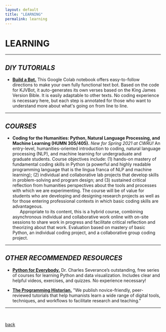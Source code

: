 ```yaml
---
layout: default
title: "LEARNING"
permalink: learning
---  
```


# LEARNING #  

---  

## *DIY TUTORIALS* ##

  + **[Build a Bot.](https://colab.research.google.com/drive/18f0pvnrb7I7IAYu1soWRBi4RiwLbW5Iy?usp=sharing)** This Google Colab notebook offers easy-to-follow directions to make your own fully functional text bot. Based on the code for KJVBot, it auto-generates its own verses based on the King James Version Bible. It is easily adaptable to other texts. No coding experience is necessary here, but each step is annotated for those who want to understand more about what's going on from line to line.

---
## *COURSES* ##

  + **Coding for the Humanities: Python, Natural Language Processing, and Machine Learning (HUMN 305/405).** *New for Spring 2021 at CWRU!* An entry-level, humanities-oriented introduction to coding, natural language processing (NLP), and machine learning for undergraduate and graduate students. Course objectives include: (1) hands-on mastery of fundamental coding skills in Python (a powerful and highly readable programming language that is the lingua franca of NLP and machine learning); (2) individual and collaborative lab projects that develop skills in problem-solving and program design; and (3) sustained critical reflection from humanities perspectives about the tools and processes with which we are experimenting. The course will be of value for students who are developing and designing research projects as well as for those entering professional contexts in which basic coding skills are advantageous.  
&nbsp; &nbsp; &nbsp; Appropriate to its content, this is a hybrid course, combining asynchronous individual and collaborative work online with on-site sessions to share work in progress and facilitate critical reflection and theorizing about that work. Evaluation based on mastery of basic Python, an individual coding project, and a collaborative group coding project.

---


## *OTHER RECOMMENDED RESOURCES* ##

  + **[Python for Everybody.](https://www.py4e.com/)** Dr. Charles Severance’s outstanding, free series of courses for learning Python and data visualization. Includes clear and helpful videos, exercises, and quizzes. No experience necessary!
  
  + **[The Programming Historian.](https://programminghistorian.org)** "We publish novice-friendly, peer-reviewed tutorials that help humanists learn a wide range of digital tools, techniques, and workflows to facilitate research and teaching."

---  
&nbsp;

[back](./)
